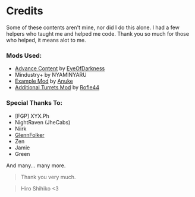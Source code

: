 # Credits

Some of these contents aren't mine, nor did I do this alone. I had a few helpers who taught me and helped me code.
Thank you so much for those who helped, it means alot to me.

### Mods Used:
- [Advance Content](https://github.com/EyeOfDarkness/AdvanceContent) by [EyeOfDarkness](https://github.com/EyeOfDarkness)
- Mindustry+ by NYAMINYARU
- [Example Mod](https://github.com/Anuken/ExampleMod) by [Anuke](https://github.com/Anuken)
- [Additional Turrets Mod](https://github.com/Rofle44/ATM) by [Rofle44](https://github.com/Rofle44)

### Special Thanks To:
- [FGP] XYX.Ph
- NightRaven (JheCabs)
- Niirk
- [GlennFolker](https://github.com/GlennFolker)
- Zen
- Jamie
- Green

And many... many more.


> Thank you very much. 

> Hiro Shihiko <3
